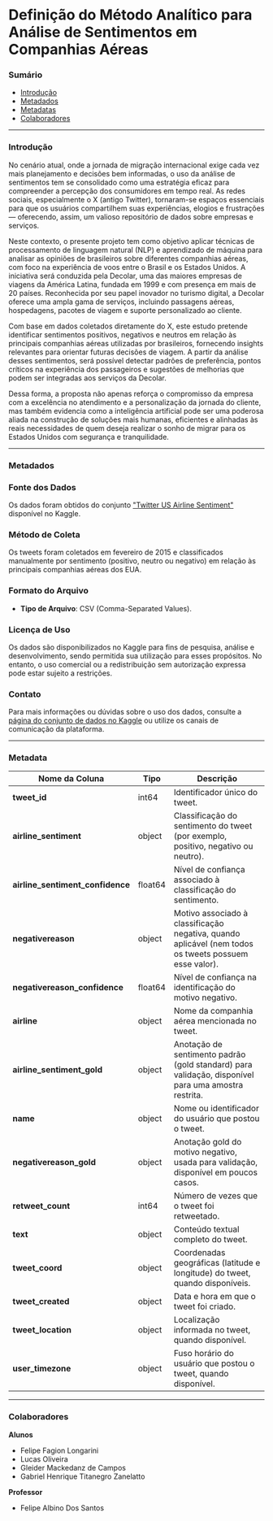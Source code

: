 # Definição do Método Analítico para Análise de Sentimentos em Companhias Aéreas

### Sumário
- [Introdução](#introdução)
- [Metadados](#metadados)
- [Metadatas](#Metadata)
- [Colaboradores](#colaboradores)

---

### Introdução

No cenário atual, onde a jornada de migração internacional exige cada vez mais planejamento e decisões bem informadas, o uso da análise de sentimentos tem se consolidado como uma estratégia eficaz para compreender a percepção dos consumidores em tempo real. As redes sociais, especialmente o X (antigo Twitter), tornaram-se espaços essenciais para que os usuários compartilhem suas experiências, elogios e frustrações — oferecendo, assim, um valioso repositório de dados sobre empresas e serviços.

Neste contexto, o presente projeto tem como objetivo aplicar técnicas de processamento de linguagem natural (NLP) e aprendizado de máquina para analisar as opiniões de brasileiros sobre diferentes companhias aéreas, com foco na experiência de voos entre o Brasil e os Estados Unidos. A iniciativa será conduzida pela Decolar, uma das maiores empresas de viagens da América Latina, fundada em 1999 e com presença em mais de 20 países. Reconhecida por seu papel inovador no turismo digital, a Decolar oferece uma ampla gama de serviços, incluindo passagens aéreas, hospedagens, pacotes de viagem e suporte personalizado ao cliente.

Com base em dados coletados diretamente do X, este estudo pretende identificar sentimentos positivos, negativos e neutros em relação às principais companhias aéreas utilizadas por brasileiros, fornecendo insights relevantes para orientar futuras decisões de viagem. A partir da análise desses sentimentos, será possível detectar padrões de preferência, pontos críticos na experiência dos passageiros e sugestões de melhorias que podem ser integradas aos serviços da Decolar.

Dessa forma, a proposta não apenas reforça o compromisso da empresa com a excelência no atendimento e a personalização da jornada do cliente, mas também evidencia como a inteligência artificial pode ser uma poderosa aliada na construção de soluções mais humanas, eficientes e alinhadas às reais necessidades de quem deseja realizar o sonho de migrar para os Estados Unidos com segurança e tranquilidade.


---

### Metadados

### Fonte dos Dados

Os dados foram obtidos do conjunto ["Twitter US Airline Sentiment"](https://www.kaggle.com/datasets/crowdflower/twitter-airline-sentiment) disponível no Kaggle.

### Método de Coleta

Os tweets foram coletados em fevereiro de 2015 e classificados manualmente por sentimento (positivo, neutro ou negativo) em relação às principais companhias aéreas dos EUA.

### Formato do Arquivo

- **Tipo de Arquivo**: CSV (Comma-Separated Values).

### Licença de Uso

Os dados são disponibilizados no Kaggle para fins de pesquisa, análise e desenvolvimento, sendo permitida sua utilização para esses propósitos. No entanto, o uso comercial ou a redistribuição sem autorização expressa pode estar sujeito a restrições.

### Contato

Para mais informações ou dúvidas sobre o uso dos dados, consulte a [página do conjunto de dados no Kaggle](https://www.kaggle.com/datasets/crowdflower/twitter-airline-sentiment) ou utilize os canais de comunicação da plataforma.

---

### Metadata

| Nome da Coluna                 | Tipo    | Descrição                                                                                                                                         |
|--------------------------------|---------|---------------------------------------------------------------------------------------------------------------------------------------------------|
| **tweet_id**                   | int64   | Identificador único do tweet.                                                                                                                     |
| **airline_sentiment**          | object  | Classificação do sentimento do tweet (por exemplo, positivo, negativo ou neutro).                                                                |
| **airline_sentiment_confidence** | float64 | Nível de confiança associado à classificação do sentimento.                                                                                     |
| **negativereason**             | object  | Motivo associado à classificação negativa, quando aplicável (nem todos os tweets possuem esse valor).                                             |
| **negativereason_confidence**  | float64 | Nível de confiança na identificação do motivo negativo.                                                                                         |
| **airline**                  | object  | Nome da companhia aérea mencionada no tweet.                                                                                                      |
| **airline_sentiment_gold**   | object  | Anotação de sentimento padrão (gold standard) para validação, disponível para uma amostra restrita.                                                 |
| **name**                     | object  | Nome ou identificador do usuário que postou o tweet.                                                                                              |
| **negativereason_gold**      | object  | Anotação gold do motivo negativo, usada para validação, disponível em poucos casos.                                                               |
| **retweet_count**            | int64   | Número de vezes que o tweet foi retweetado.                                                                                                       |
| **text**                     | object  | Conteúdo textual completo do tweet.                                                                                                               |
| **tweet_coord**              | object  | Coordenadas geográficas (latitude e longitude) do tweet, quando disponíveis.                                                                      |
| **tweet_created**            | object  | Data e hora em que o tweet foi criado.                                                                                                            |
| **tweet_location**           | object  | Localização informada no tweet, quando disponível.                                                                                              |
| **user_timezone**            | object  | Fuso horário do usuário que postou o tweet, quando disponível.                                                                                    |

---

### Colaboradores

**Alunos**  
- Felipe Fagion Longarini  
- Lucas Oliveira  
- Gleider Mackedanz de Campos  
- Gabriel Henrique Titanegro Zanelatto  

**Professor**  
- Felipe Albino Dos Santos


<br>

